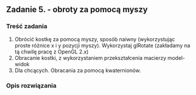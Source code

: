 ## Zadanie 5.  - obroty za pomocą myszy

### Treść zadania
1) Obrócić kostkę za pomocą myszy, sposób naiwny (wykorzystując proste różnice x i y pozycji myszy). Wykorzystaj glRotate (zakładamy na tą chwilę pracę z OpenGL 2.x)
2) Obracanie kostki, z wykorzystaniem przekształcenia macierzy model-widok
3) Dla chcących. Obracania za pomocą kwaternionów.

### Opis rozwiązania


